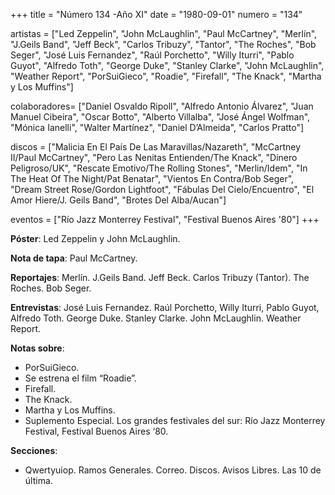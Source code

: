 +++
title = "Número 134 -Año XI"
date = "1980-09-01"
numero = "134"

artistas = ["Led Zeppelin", "John McLaughlin", "Paul McCartney", "Merlín", "J.Geils Band", "Jeff Beck", "Carlos Tribuzy", "Tantor", "The Roches", "Bob Seger", "José Luis Fernandez", "Raúl Porchetto", "Willy Iturri", "Pablo Guyot", "Alfredo Toth", "George Duke", "Stanley Clarke", "John McLaughlin", "Weather Report", "PorSuiGieco", "Roadie", "Firefall", "The Knack", "Martha y Los Muffins"]

colaboradores= ["Daniel Osvaldo Ripoll", "Alfredo Antonio Álvarez", "Juan Manuel Cibeira", "Oscar Botto", "Alberto Villalba", "José Ángel Wolfman", "Mónica Ianelli", "Walter Martínez", "Daniel D’Almeida", "Carlos Pratto"]

discos = ["Malicia En El País De Las Maravillas/Nazareth", "McCartney II/Paul McCartney", "Pero Las Nenitas Entienden/The Knack", "Dinero Peligroso/UK", "Rescate Emotivo/The Rolling Stones", "Merlin/Idem", "In The Heat Of The Night/Pat Benatar", "Vientos En Contra/Bob Seger", "Dream Street Rose/Gordon Lightfoot", "Fábulas Del Cielo/Encuentro", "El Amor Hiere/J. Geils Band", "Brotes Del Alba/Aucan"]

eventos = ["Río Jazz Monterrey Festival", "Festival Buenos Aires '80"]
+++

**Póster**: Led Zeppelin y John McLaughlin.

**Nota de tapa**: Paul McCartney.

**Reportajes**: Merlín. J.Geils Band. Jeff Beck. Carlos Tribuzy (Tantor). The Roches. Bob Seger.

**Entrevistas**: José Luis Fernandez. Raúl Porchetto, Willy Iturri, Pablo Guyot, Alfredo Toth. George Duke. Stanley Clarke. John McLaughlin. Weather Report.

**Notas sobre**:

- PorSuiGieco.
- Se estrena el film “Roadie”.
- Firefall.
- The Knack.
- Martha y Los Muffins.
- Suplemento Especial. Los grandes festivales del sur: Río Jazz Monterrey Festival, Festival Buenos Aires ‘80.

**Secciones**:

- Qwertyuiop. Ramos Generales. Correo. Discos. Avisos Libres. Las 10 de última.
